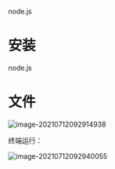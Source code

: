 node.js

# 安装

node.js



# 文件



![image-20210712092914938](https://gitee.com/hit_whr/pic_2.0/raw/master/image-20210712092914938.png)

终端运行：

![image-20210712092940055](https://gitee.com/hit_whr/pic_2.0/raw/master/image-20210712092940055.png)


